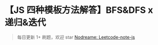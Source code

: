 # 【JS 四种模板方法解答】BFS&DFS x 递归&迭代

> 每日更新 1+ 刷题，欢迎 star [Nodreame: Leetcode-note-js](https://github.com/Nodreame/leetcode-note-js)